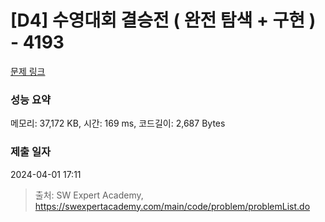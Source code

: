 # [D4] 수영대회 결승전 ( 완전 탐색 + 구현 ) - 4193 

[문제 링크](https://swexpertacademy.com/main/code/problem/problemDetail.do?contestProbId=AWKaG6_6AGQDFARV) 

### 성능 요약

메모리: 37,172 KB, 시간: 169 ms, 코드길이: 2,687 Bytes

### 제출 일자

2024-04-01 17:11



> 출처: SW Expert Academy, https://swexpertacademy.com/main/code/problem/problemList.do